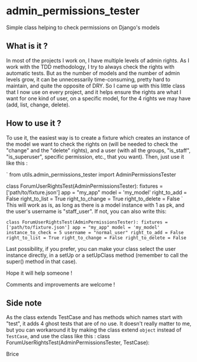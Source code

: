# admin_permissions_tester
Simple class helping to check permissions on Django's models

## What is it ?
In most of the projects I work on, I have multiple levels of admin rights. As I work with the TDD methodology, I try to always check the rights with automatic tests. But as the number of models and the number of admin levels grow, it can be unnecessarily time-consuming, pretty hard to maintain, and quite the opposite of DRY.
So I came up with this little class that I now use on every project, and it helps ensure the rights are what I want for one kind of user, on a specific model, for the 4 rights we may have (add, list, change, delete).

## How to use it ?
To use it, the easiest way is to create a fixture which creates an instance of the model we want to check the rights on (will be needed to check the "change" and the "delete" rights), and a user (with all the groups, "is_staff", "is_superuser", specific permission, etc., that you want).
Then, just use it like this :

`
from utils.admin_permissions_tester import AdminPermissionsTester


class ForumUserRightsTest(AdminPermissionsTester):
    fixtures = ['path/to/fixture.json']
    app = "my_app"
    model = 'my_model'
    right_to_add = False
    right_to_list = True
    right_to_change = True
    right_to_delete = False
`
This will work as is, as long as there is a model instance with 1 as pk, and the user's username is "staff_user".
If not, you can also write this:

`
class ForumUserRightsTest(AdminPermissionsTester):
    fixtures = ['path/to/fixture.json']
    app = "my_app"
    model = 'my_model'
    instance_to_check = 5
    username = "normal_user"
    right_to_add = False
    right_to_list = True
    right_to_change = False
    right_to_delete = False
`

Last possibility, if you prefer, you can make your class select the user instance directly, in a setUp or a setUpClass method (remember to call the super() method in that case).

Hope it will help someone !

Comments and improvements are welcome !

## Side note
As the class extends TestCase and has methods which names start with "test", it adds 4 ghost tests that are of no use. It doesn't really matter to me, but you can workaround it by making the class extend `object` instead of `TestCase`, and use the class like this : 
class ForumUserRightsTest(AdminPermissionsTester, TestCase):

Brice
